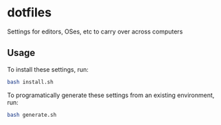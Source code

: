 # dotfiles

Settings for editors, OSes, etc to carry over across computers

## Usage

To install these settings, run:

```bash
bash install.sh
```

To programatically generate these settings from an existing environment, run:

```bash
bash generate.sh
```
